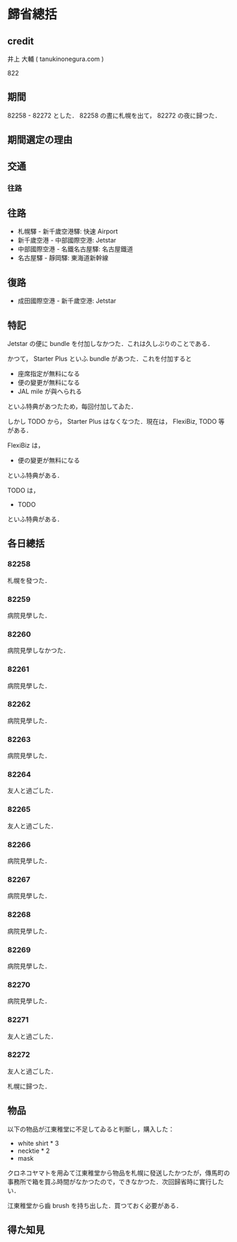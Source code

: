 # 歸省總括

## credit

井上 大輔 ( tanukinonegura.com )

822

## 期間

82258 - 82272 とした． 82258 の晝に札幌を出て， 82272 の夜に歸つた．

## 期間選定の理由

## 交通

### 往路

## 往路

- 札幌驛 - 新千歲空港驛: 快速 Airport
- 新千歲空港 - 中部國際空港: Jetstar
- 中部國際空港 - 名鐵名古屋驛: 名古屋鐵道
- 名古屋驛 - 靜岡驛: 東海道新幹線

## 復路

- 成田國際空港 - 新千歲空港: Jetstar

## 特記

Jetstar の便に bundle を付加しなかつた．これは久しぶりのことである．

かつて， Starter Plus といふ bundle があつた．これを付加すると

- 座席指定が無料になる
- 便の變更が無料になる
- JAL mile が與へられる

といふ特典があつたため，每回付加してゐた．

しかし TODO から， Starter Plus はなくなつた．現在は， FlexiBiz, TODO 等がある．

FlexiBiz は，

- 便の變更が無料になる

といふ特典がある．

TODO は，

- TODO

といふ特典がある．

## 各日總括

### 82258

札幌を發つた．

### 82259

病院見學した．

### 82260

病院見學しなかつた．

### 82261

病院見學した．

### 82262

病院見學した．

### 82263

病院見學した．

### 82264

友人と過ごした．

### 82265

友人と過ごした．

### 82266

病院見學した．

### 82267

病院見學した．

### 82268

病院見學した．

### 82269

病院見學した．

### 82270

病院見學した．

### 82271

友人と過ごした．

### 82272

友人と過ごした．

札幌に歸つた．

## 物品

以下の物品が江東稚堂に不足してゐると判斷し，購入した：

- white shirt * 3
- necktie * 2
- mask

クロネコヤマトを用ゐて江東稚堂から物品を札幌に發送したかつたが，傳馬町の事務所で箱を買ふ時間がなかつたので，できなかつた．次回歸省時に實行したい．

江東稚堂から齒 brush を持ち出した．買つておく必要がある．

## 得た知見

